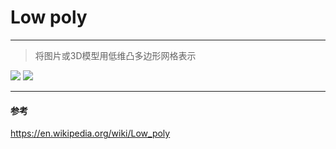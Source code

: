 # Low poly
------
> 将图片或3D模型用低维凸多边形网格表示

![](https://upload.wikimedia.org/wikipedia/commons/thumb/d/db/Delaunay_circumcircles_vectorial.svg/800px-Normal_map_example.png)
![](https://upload.wikimedia.org/wikipedia/commons/thumb/d/db/Delaunay_circumcircles_vectorial.svg/messi_low_poly.png)



------
#### 参考
https://en.wikipedia.org/wiki/Low_poly
